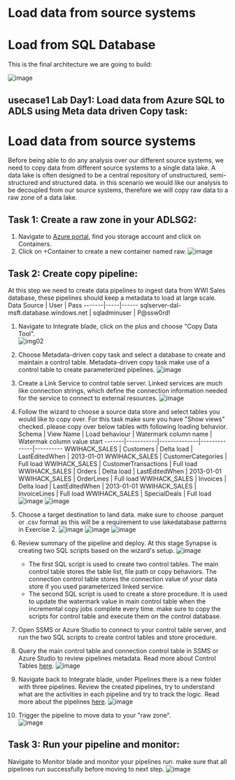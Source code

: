 # Load data from source systems
# Load from SQL Database
This is the final architecture we are going to build:


![image](https://user-images.githubusercontent.com/31285245/182119988-d33b0209-d09e-48b7-815f-58591506bca5.png)

## usecase1 Lab Day1: Load data from Azure SQL to ADLS using Meta data driven Copy task:
# Load data from source systems
Before being able to do any analysis over our different source systems, we need to copy data from different source systems to a single data lake. A data lake is often designed to be a central repository of unstructured, semi-structured and structured data. in this scenario we would like our analysis to be decoupled from our source systems, therefore we will copy raw  data to a raw zone of a data lake. 
## Task 1: Create a raw zone in your ADLSG2:
1. Navigate to [Azure portal](<https://ms.portal.azure.com/>), find you storage account and click on Containers.
2. Click on +Container to create a new container named raw.
![image](https://user-images.githubusercontent.com/40135849/171682074-8374ff09-6449-41bb-9458-baa7629d84f9.png)

## Task 2: Create copy pipeline:
At this step we need to create data pipelines to ingest data from WWI Sales database, these pipelines should keep a metadata to load at large scale.
  Data Source | User | Pass
  -------|-----|------
  sqlserver-dal-msft.database.windows.net  |  sqladminuser | P@ssw0rd!
1. Navigate to Integrate blade, click on the plus and choose "Copy Data Tool".   
![img02](https://user-images.githubusercontent.com/40135849/171682701-71ac460b-9f95-4f8d-a8b2-4f1b75e89c71.png)

3. Choose Metadata-driven copy task and select a database to create and maintain a control table. Metadata-driven copy task make use of a control table to create parameterized pipelines.                                                                                                                      ![image](https://user-images.githubusercontent.com/31285245/171844258-1ec10bc2-ea4f-400b-a0da-0a34dc6053b9.png)

4. Create a Link Service to control table server. Linked services are much like connection strings, which define the connection information needed for the service to connect to external resources.                                                                                                            ![image](https://user-images.githubusercontent.com/31285245/171844767-1c6e55e2-8348-42db-b402-2b562f3b96e2.png)

5. Follow the wizard to choose a source data store and select tables you would like to copy over. For this task make sure you have "Show views" checked. please copy over below tables with following loading behavior.     
   Schema | View Name | Load behaviour | Watermark column name | Watermak column value start
   -------|-----------|--------------|--------------|----------
   WWIHACK_SALES | Customers | Delta load | LastEditedWhen | 2013-01-01
   WWIHACK_SALES | CustomerCategories | Full load
   WWIHACK_SALES | CustomerTransactions | Full load
   WWIHACK_SALES | Orders | Delta load | LastEditedWhen | 2013-01-01
   WWIHACK_SALES | OrderLines | Full load
   WWIHACK_SALES | Invoices | Delta load | LastEditedWhen | 2013-01-01
   WWIHACK_SALES | InvoiceLines | Full load
   WWIHACK_SALES | SpecialDeals | Full load
![image](https://user-images.githubusercontent.com/31285245/171845525-b6b9bd40-35db-4578-939a-c79f4f1a000e.png)
![image](https://user-images.githubusercontent.com/31285245/171846038-d5a777f3-ff5a-4b1e-967f-d1b99711a64f.png)

6.  Choose a target destination to land data. make sure to choose .parquet or .csv format as this will be a requirement  to use lakedatabase patterns in Exercise 2.       ![image](https://user-images.githubusercontent.com/31285245/175988738-eeae6b17-2678-4586-ac0c-c752cc84ab4b.png)
 ![image](https://user-images.githubusercontent.com/31285245/171846563-09c9ceb4-b3d4-45d0-86e5-821f4402506b.png)
 ![image](https://user-images.githubusercontent.com/31285245/171846702-ee6fe692-a3fd-4aa7-9d7e-0030f0f8f45d.png)

7.  Review summary of the pipeline and deploy. At this stage Synapse is creating two SQL scripts based on the wizard's setup.                           ![image](https://user-images.githubusercontent.com/31285245/171846825-eb2ca53b-57d5-4f68-8f50-d38ccefea766.png)

    - The first SQL script is used to create two control tables. The main control table stores the table list, file path or copy behaviors. The connection control table stores the connection value of your data store if you used parameterized linked service.
    - The second SQL script is used to create a store procedure. It is used to update the watermark value in main control table when the incremental copy jobs complete every time. make sure to copy the scripts for control table and execute them on the control database.                               

8. Open SSMS or Azure Studio to connect to your control table server, and run the two SQL scripts to create control tables and store procedure.
9. Query the main control table and connection control table in SSMS or Azure Studio  to review pipelines metadata. Read more about Control Tables [here](<https://docs.microsoft.com/en-us/azure/data-factory/copy-data-tool-metadata-driven#control-tables>).                                            ![image](https://user-images.githubusercontent.com/31285245/171847381-689d276e-5510-4a97-a042-fb2c8c8efe53.png) 
10. Navigate back to Integrate blade, under Pipelines there is a new folder with three pipelines. Review the created pipelines, try to understand what are the activities in each pipeline and try to track the logic. Read more about the pipelines [here](<https://docs.microsoft.com/en-us/azure/data-factory/copy-data-tool-metadata-driven#pipelines>). 
![image](https://user-images.githubusercontent.com/31285245/171837367-bd3ca165-f087-452d-86e0-33e19b4f72d8.png)
11. Trigger the pipeline to move data to your "raw zone".  
![image](https://user-images.githubusercontent.com/31285245/171837761-da6ea66c-f0a1-4f09-a91a-16857692bd74.png) 
## Task 3: Run your pipeline and monitor:
  Navigate to Monitor blade and monitor your pipelines run. make sure that all pipelines run successfully before moving to next step.
![image](https://user-images.githubusercontent.com/40135849/172838399-0c066090-757a-4d1d-b866-91ece8322597.png)



